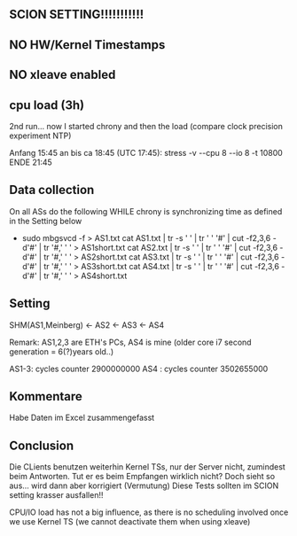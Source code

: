 ## SCION SETTING!!!!!!!!!!!

## NO HW/Kernel Timestamps

## NO xleave enabled


## cpu load (3h)
2nd run... now I started chrony and then the load (compare clock precision experiment NTP)

Anfang 15:45 an bis ca 18:45  (UTC 17:45): stress -v --cpu 8 --io 8 -t 10800
ENDE 21:45



## Data collection
On all ASs do the following WHILE chrony is synchronizing time as defined in the Setting below
* sudo mbgsvcd -f > AS1.txt
cat AS1.txt | tr -s ' ' | tr ' ' '#' | cut -f2,3,6 -d'#' | tr '#,' ' ' > AS1short.txt
cat AS2.txt | tr -s ' ' | tr ' ' '#' | cut -f2,3,6 -d'#' | tr '#,' ' ' > AS2short.txt
cat AS3.txt | tr -s ' ' | tr ' ' '#' | cut -f2,3,6 -d'#' | tr '#,' ' ' > AS3short.txt
cat AS4.txt | tr -s ' ' | tr ' ' '#' | cut -f2,3,6 -d'#' | tr '#,' ' ' > AS4short.txt

## Setting
SHM(AS1,Meinberg) <- AS2 <- AS3 <- AS4

Remark:
AS1,2,3 are ETH's PCs, AS4 is mine (older core i7 second generation = 6(?)years old..)

AS1-3: cycles counter 2900000000
AS4 :  cycles counter 3502655000


## Kommentare
Habe Daten im Excel zusammengefasst


## Conclusion

Die CLients benutzen weiterhin Kernel TSs, nur der Server nicht, zumindest beim Antworten. Tut er es beim Empfangen wirklich nicht? Doch sieht so aus... wird dann aber korrigiert (Vermutung)
Diese Tests sollten im SCION setting krasser ausfallen!!


CPU/IO load has not a big influence, as there is no scheduling involved once we use Kernel TS (we cannot deactivate them when using xleave)
